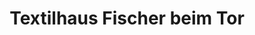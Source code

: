 ---
title: "Textilhaus Fischer beim Tor"
url: /winnenden/textilhaus-fischer-beim-tor/
shop: Kleidung
---
